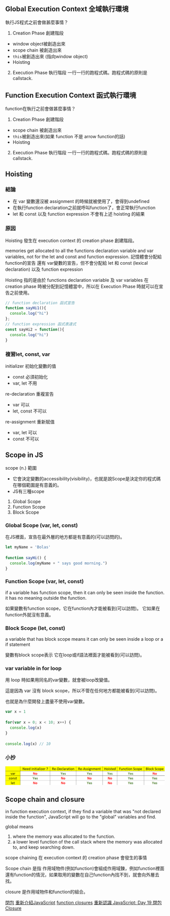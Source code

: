 
## Global Execution Context 全域執行環境

執行JS程式之前會做甚麼事情？

1. Creation Phase 創建階段
- window object被創造出來
- scope chain 被創造出來
- `this`被創造出來 (指向window object)
- Hoisting

2. Execution Phase 執行階段
一行一行的跑程式碼。跑程式碼的原則是 callstack.

## Function Execution Context 函式執行環境

function在執行之前會做甚麼事情？

1. Creation Phase 創建階段
- scope chain 被創造出來
- `this`被創造出來(如果 function 不是 arrow function的話)
- Hoisting

2. Execution Phase 執行階段
一行一行的跑程式碼。跑程式碼的原則是 callstack.

## Hoisting
### 結論
- 在 var 變數還沒被 assignment 的時候就被使用了，會得到undefined
- 在執行function declaration之前就呼叫function了，會正常執行function
- let 和 const 以及 function expression 不會有上述 hoisting 的結果

### 原因
Hoisting 發生在 execution context 的 creation phase 創建階段。

memories get allocated to all the functions declaration variable and var variables, not for the let and const and function expression. 記憶體會分配給 function的宣告 還有 var變數的宣告，但不會分配給 let 和 const (lexical declaration) 以及 function expression

Hoisting 指的是由於 functions declaration variable 及 var variables 在 creation phase 時被分配到記憶體當中，所以在 Execution Phase 時就可以在宣告之前使用。

```js 補充functions declaration 及 function expression
// function declaration 函式宣告
function sayHi1(){
  console.log("hi")
};
// function expression 函式表達式
const sayHi2 = function(){
  console.log("hi")
}
```


### 複習let, const, var
initializer 初始化變數的值
- const 必須初始化
- var, let 不用

re-declaration 重複宣告
- var 可以
- let, const 不可以

re-assignment 重新賦值
- var, let 可以
- const 不可以

## Scope in JS
scope (n.) 範圍

- 它會決定變數的accessibility(visibility)，也就是說Scope是決定你的程式碼在哪個範圍是有意義的。
- JS有三種scope
1. Global Scope
2. Function Scope
3. Block Scope

### Global Scope (var, let, const)
在JS裡面，宣告在最外層的地方都是有意義的(可以訪問的)。
```js
let myName = 'Bolas'

function sayHi() {
  console.log(myName + " says good morning.")
}
```
### Function Scope (var, let, const)
if a variable has function scope, then it can only be seen inside the function.
it has no meaning outside the function.

如果變數有function scope，它在function內才能被看到(可以訪問)。
它如果在function外就沒有意義。

### Block Scope (let, const)
a variable that has block scope means
it can only be seen inside a loop or a if statement

變數有block scope表示
它在loop或if語法裡面才能被看到(可以訪問)。

### var variable in for loop
用 loop 時如果用同名的var變數，就會被loop改變值。

這是因為 var 沒有 block scope，所以不管在任何地方都能被看到(可以訪問)。

也就是為什麼開發上盡量不使用var變數。

```js
var x = 1

for(var x = 0; x < 10; x++) {
  console.log(x)
}

console.log(x) // 10
```

### 小抄
![](./variables.png)

## Scope chain and closure

in function execution context, if they find a variable that was "not declared inside the function", JavaScript will go to the "global" variables and find.

global means
1. where the memory was allocated to the function.
2. a lower level function of the call stack where the memory was allocated to, and keep searching down.

scope chaining 在 execution context 的 creation phase 會發生的事情

Scope chain 是指 作用域物件(例如function)會組成作用域鍊，例如function裡面還有function的情況，如果取用的變數在自己function內找不到，就會向外層去找。

closure 是作用域物件和function的組合。

[閉包](https://developer.mozilla.org/zh-TW/docs/Web/JavaScript/Closures)
[重新介紹JavaScript](https://developer.mozilla.org/zh-TW/docs/Web/JavaScript/A_re-introduction_to_JavaScript#closures)
[function closures](https://www.w3schools.com/js/js_function_closures.asp)
[重新認識 JavaScript: Day 19 閉包 Closure](https://ithelp.ithome.com.tw/articles/10193009)
